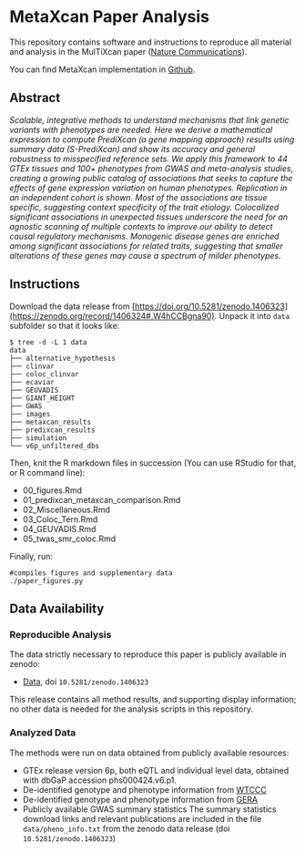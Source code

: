 # MetaXcan Paper Analysis

This repository contains software and instructions to reproduce all material and analysis in the MulTiXcan paper ([Nature Communications](https://www.nature.com/articles/s41467-018-03621-1)).

You can find MetaXcan implementation in [Github](https://github.com/hakyimlab/MetaXcan).

## Abstract

<p> <em> Scalable, integrative methods to understand mechanisms that link genetic variants with phenotypes are needed. Here we derive a mathematical expression to compute PrediXcan (a gene mapping approach) results using summary data (S-PrediXcan) and show its accuracy and general robustness to misspecified reference sets. We apply this framework to 44 GTEx tissues and 100+ phenotypes from GWAS and meta-analysis studies, creating a growing public catalog of associations that seeks to capture the effects of gene expression variation on human phenotypes. Replication in an independent cohort is shown. Most of the associations are tissue specific, suggesting context specificity of the trait etiology. Colocalized significant associations in unexpected tissues underscore the need for an agnostic scanning of multiple contexts to improve our ability to detect causal regulatory mechanisms. Monogenic disease genes are enriched among significant associations for related traits, suggesting that smaller alterations of these genes may cause a spectrum of milder phenotypes. </em> </p>

## Instructions

Download the data release from [https://doi.org/10.5281/zenodo.1406323](https://zenodo.org/record/1406324#.W4hCCBgna90).
Unpack it into `data` subfolder so that it looks like:
```
$ tree -d -L 1 data
data
├── alternative_hypothesis
├── clinvar
├── coloc_clinvar
├── ecaviar
├── GEUVADIS
├── GIANT_HEIGHT
├── GWAS
├── images
├── metaxcan_results
├── predixcan_results
├── simulation
└── v6p_unfiltered_dbs
```

Then, knit the R markdown files in succession (You can use RStudio for that, or R command line):
- 00_figures.Rmd
- 01_predixcan_metaxcan_comparison.Rmd
- 02_Miscellaneous.Rmd
- 03_Coloc_Tern.Rmd
- 04_GEUVADIS.Rmd
- 05_twas_smr_coloc.Rmd

Finally, run:
```
#compiles figures and supplementary data
./paper_figures.py
```

## Data Availability

### Reproducible Analysis

The data strictly necessary to reproduce this paper is publicly available in zenodo:
- [Data](https://zenodo.org/record/1406324#.W4hCCBgna90), doi `10.5281/zenodo.1406323`

This release contains all method results, and supporting display information; no other data is needed for the analysis scripts in this repository.

### Analyzed Data

The methods were run on data obtained from publicly available resources:

- GTEx release version 6p, both eQTL and individual level data, obtained with dbGaP accession phs000424.v6.p1.
- De-identified genotype and phenotype information from [WTCCC](https://www.wtccc.org.uk/)
- De-identified genotype and phenotype information from [GERA](https://www.ncbi.nlm.nih.gov/projects/gap/cgi-bin/study.cgi?study_id=phs000674.v1.p1)
- Publicly available GWAS summary statistics
The summary statistics download links  and relevant publications are included in the file `data/pheno_info.txt` from the zenodo data release (doi `10.5281/zenodo.1406323`)

